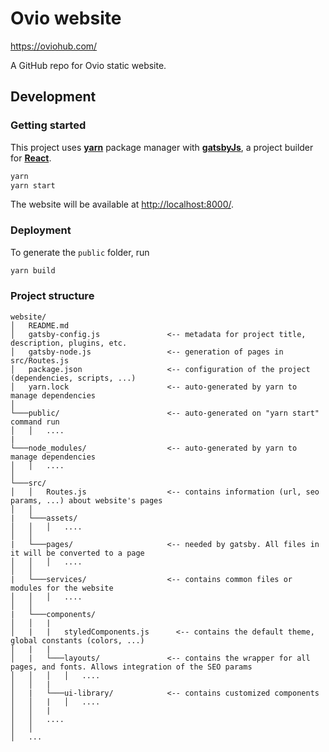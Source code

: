 # Ovio website

https://oviohub.com/

A GitHub repo for Ovio static website.

## Development

### Getting started

This project uses **[yarn](https://yarnpkg.com/en/)** package manager with **[gatsbyJs](https://www.gatsbyjs.org/)**, a project builder for **[React](https://reactjs.org/)**.

```bash
yarn
yarn start
```
The website will be available at <http://localhost:8000/>.

### Deployment

To generate the `public` folder, run

```bash
yarn build
```

### Project structure

```
website/
│   README.md
│   gatsby-config.js               <-- metadata for project title, description, plugins, etc.
│   gatsby-node.js                 <-- generation of pages in src/Routes.js
│   package.json                   <-- configuration of the project (dependencies, scripts, ...)
│   yarn.lock                      <-- auto-generated by yarn to manage dependencies
│
└───public/                        <-- auto-generated on "yarn start" command run
│   │   ....
|
└───node_modules/                  <-- auto-generated by yarn to manage dependencies
│   │   ....
│
└───src/
│   │   Routes.js                  <-- contains information (url, seo params, ...) about website's pages
│   │
|   └───assets/
│   │   │   ....
│   │
|   └───pages/                     <-- needed by gatsby. All files in it will be converted to a page
│   │   │   ....
│   │
|   └───services/                  <-- contains common files or modules for the website
│   │   │   ....
│   │
|   └───components/
│   │   |
│   |   |   styledComponents.js      <-- contains the default theme, global constants (colors, ...)
│   |   |
│   |   └───layouts/               <-- contains the wrapper for all pages, and fonts. Allows integration of the SEO params
│   │   │   │   ....
│   │   |
│   |   └───ui-library/            <-- contains customized components
│   │   |   │   ....
│   │   |
│   │   ....
│   │
│   ...
```
